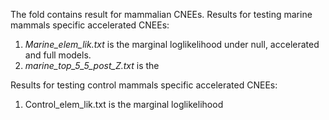 The fold contains result for mammalian CNEEs.
Results for testing marine mammals specific accelerated CNEEs:
1. *Marine_elem_lik.txt* is the marginal loglikelihood under null, accelerated and full models.
2. *marine_top_5_5_post_Z.txt* is the

Results for testing control mammals specific accelerated CNEEs:
1. Control_elem_lik.txt is the marginal loglikelihood 

